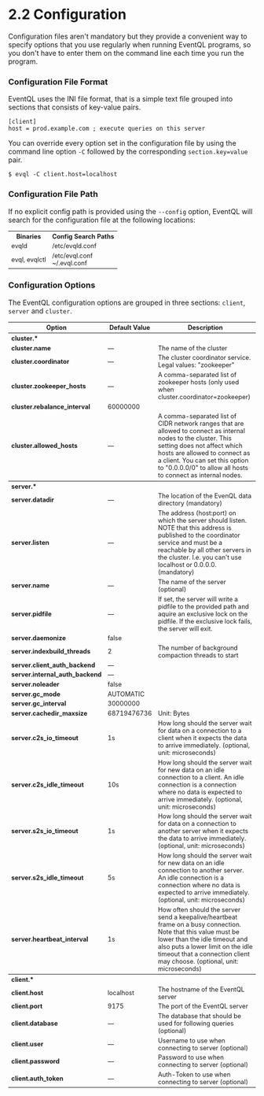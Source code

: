 2.2 Configuration
=================

Configuration files aren't mandatory but they provide a convenient way to specify options that you use regularly when running EventQL programs, so you don't have to enter them on the command line each time you run the program.

### Configuration File Format
EventQL uses the INI file format, that is a simple text file grouped into sections that consists of key-value pairs.

    [client]
    host = prod.example.com ; execute queries on this server

You can override every option set in the configuration file by using the command line option `-C` followed by the corresponding `section.key=value` pair.

    $ evql -C client.host=localhost



### Configuration File Path

If no explicit config path is provided using the `--config` option, EventQL will
search for the configuration file at the following locations:

<table style="font-size:90%;">
  <tr>
    <th>Binaries</th>
    <th>Config Search Paths</th>
  </tr>
  <tr>
    <td>evqld</td>
    <td>/etc/evqld.conf</td>
  </tr>
  <tr>
    <td>evql, evqlctl</td>
    <td>/etc/evql.conf<br/>~/.evql.conf</td>
  </tr>
</table>


### Configuration Options

The EventQL configuration options are grouped in three sections: `client`, `server` and `cluster`.

<table style="font-size:90%;">
  <tr>
    <th>Option</th>
    <th>Default Value</th>
    <th>Description</th>
  </tr>
  <tr>
    <th colspan="3" align="left">cluster.*</th>
  </tr>
  <tr>
    <td><b>cluster.name</b></td>
    <td>&mdash;</td>
    <td>The name of the cluster</td>
  </tr>
  <tr>
    <td><b>cluster.coordinator</b></td>
    <td>&mdash;</td>
    <td>The cluster coordinator service. Legal values: "zookeeper"</td>
  </tr>
  <tr>
    <td><b>cluster.zookeeper_hosts</b></td>
    <td>&mdash;</td>
    <td>A comma-separated list of zookeeper hosts (only used when cluster.coordinator=zookeeper)</td>
  </tr>
  <tr>
    <td><b>cluster.rebalance_interval</b></td>
    <td>60000000</td>
    <td></td>
  </tr>
  <tr>
    <td><b>cluster.allowed_hosts</b></td>
    <td>&mdash;</td>
    <td>
      A comma-separated list of CIDR network ranges that are allowed to
      connect as internal nodes to the cluster. This setting does not affect
      which hosts are allowed to connect as a client. You can set this option
      to "0.0.0.0/0" to allow all hosts to connect as internal nodes.
    </td>
  </tr>
  <tr>
    <th colspan="3" align="left">server.*</th>
  </tr>
  <tr>
    <td><b>server.datadir</b></td>
    <td>&mdash;</td>
    <td>The location of the EvenQL data directory (mandatory)</td>
  </tr>
  <tr>
    <td><b>server.listen</b></td>
    <td>&mdash;</td>
    <td>
      The address (host:port) on which the server should listen. NOTE that this
      address is published to the coordinator service and must be a reachable 
      by all other servers in the cluster. I.e. you can't use localhost or
      0.0.0.0. (mandatory)
    </td>
  </tr>
  <tr>
    <td><b>server.name</b></td>
    <td>&mdash;</td>
    <td>The name of the server (optional)</td>
  </tr>
  <tr>
    <td><b>server.pidfile</b></td>
    <td>&mdash;</td>
    <td>
      If set, the server will write a pidfile to the provided path and aquire
      an exclusive lock on the pidfile. If the exclusive lock fails, the server
      will exit.
    </td>
  </tr>
  <tr>
    <td><b>server.daemonize</b></td>
    <td>false</td>
    <td></td>
  </tr>
  <tr>
    <td><b>server.indexbuild_threads</b></td>
    <td>2</td>
    <td>The number of background compaction threads to start</td>
  </tr>
  <tr>
    <td><b>server.client_auth_backend</b></td>
    <td>&mdash;</td>
    <td></td>
  </tr>
  <tr>
    <td><b>server.internal_auth_backend</b></td>
    <td>&mdash;</td>
    <td></td>
  </tr>
  <tr>
    <td><b>server.noleader</b></td>
    <td>false</td>
    <td></td>
  </tr>
  <tr>
    <td><b>server.gc_mode</b></td>
    <td>AUTOMATIC</td>
    <td></td>
  </tr>
  <tr>
    <td><b>server.gc_interval</b></td>
    <td>30000000</td>
    <td></td>
  </tr>
  <tr>
    <td><b>server.cachedir_maxsize</b></td>
    <td>68719476736</td>
    <td>Unit: Bytes</td>
  </tr>
  <tr>
    <td><b>server.c2s_io_timeout</b></td>
    <td>1s</td>
    <td>
      How long should the server wait for data on a connection to a client when
      it expects the data to arrive immediately. (optional, unit: microseconds)
    </td>
  </tr>
  <tr>
    <td><b>server.c2s_idle_timeout</b></td>
    <td>10s</td>
    <td>
      How long should the server wait for new data on an idle connection to a
      client. An idle connection is a connection where no data is expected
      to arrive immediately. (optional, unit: microseconds)
    </td>
  </tr>
  <tr>
    <td><b>server.s2s_io_timeout</b></td>
    <td>1s</td>
    <td>
      How long should the server wait for data on a connection to another
      server when it expects the data to arrive immediately. (optional,
      unit: microseconds)
    </td>
  </tr>
  <tr>
    <td><b>server.s2s_idle_timeout</b></td>
    <td>5s</td>
    <td>
      How long should the server wait for new data on an idle connection to
      another server. An idle connection is a connection where no data is
      expected to arrive immediately. (optional, unit: microseconds)
    </td>
  </tr>
  <tr>
    <td><b>server.heartbeat_interval</b></td>
    <td>1s</td>
    <td>
      How often should the server send a keepalive/heartbeat frame on a busy
      connection. Note that this value must be lower than the idle timeout and
      also puts a lower limit on the idle timeout that a connection client may
      choose. (optional, unit: microseconds)
    </td>
  </tr>
  <tr>
    <th colspan="3" align="left">client.*</th>
  </tr>
  <tr>
    <td><b>client.host</b></td>
    <td>localhost</td>
    <td>The hostname of the EventQL server</td>
  </tr>
  <tr>
    <td><b>client.port</b></td>
    <td>9175</td>
    <td>The port of the EventQL server</td>
  </tr>
  <tr>
    <td><b>client.database</b></td>
    <td>&mdash;</td>
    <td>The database that should be used for following queries (optional)</td>
  </tr>
  <tr>
    <td><b>client.user</b></td>
    <td>&mdash;</td>
    <td>Username to use when connecting to server (optional)</td>
  </tr>
  <tr>
    <td><b>client.password</b></td>
    <td>&mdash;</td>
    <td>Password to use when connecting to server (optional)</td>
  </tr>
  <tr>
    <td><b>client.auth_token</b></td>
    <td>&mdash;</td>
    <td>Auth-Token to use when connecting to server (optional)</td>
  </tr>
</table>



